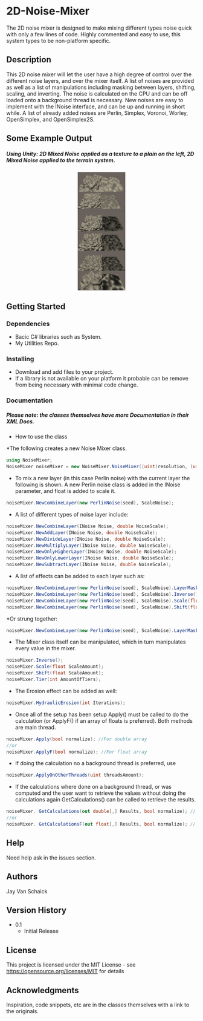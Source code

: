# 2D-Noise-Mixer

The 2D noise mixer is designed to make mixing different types noise quick with only a few lines of code. Highly commented and easy to use, this system types to be non-platform specific. 

## Description

This 2D noise mixer will let the user have a high degree of control over the different noise layers, and over the mixer itself. A list of noises are provided as well as a list of manipulations including masking between layers, shifting, scaling, and inverting. The noise is calculated on the CPU and can be off loaded onto a background thread is necessary. New noises are easy to implement with the INoise interface, and can be up and running in short while. A list of already added noises are Perlin, Simplex, Voronoi, Worley, OpenSimplex, and OpenSimplex2S.

## Some Example Output

##### Using Unity: 2D Mixed Noise applied as a texture to a plain on the left, 2D Mixed Noise applied to the terrain system.

<p align="center">
 <img style="display: flex; flex-wrap: wrap;" src = "zRead%20Me%20Images/Capture%201.png" width="25%">
 <img style="display: flex; flex-wrap: wrap;" src = "zRead%20Me%20Images/Capture%202.png" width="25%">
 <img style="display: flex; flex-wrap: wrap;" src = "zRead%20Me%20Images/Capture%203.png" width="25%">
 <img style="display: flex; flex-wrap: wrap;" src = "zRead%20Me%20Images/Capture4.png" width="25%">
 <img style="display: flex; flex-wrap: wrap;" src = "zRead%20Me%20Images/Capture5.png" width="25%">
 <img style="display: flex; flex-wrap: wrap;" src = "zRead%20Me%20Images/Capture6.png" width="25%">
</p>

## Getting Started

### Dependencies

* Bacic C# libraries such as System.
* My Utilities Repo.

### Installing

* Download and add files to your project.
* If a library is not available on your platform it probable can be remove from being necessary with minimal code change.    

### Documentation

##### Please note: the classes themselves have more Documentation in their XML Docs.
 

* How to use the class

*The following creates a new Noise Mixer class.
```C#
using NoiseMixer;
NoiseMixer noiseMixer = new NoiseMixer.NoiseMixer((uint)resolution, (uint)resolution);
```
* To mix a new layer (in this case Perlin noise) with the current layer the following is shown. A new Perlin noise class is added in the INoise parameter, and float is added to scale it. 

```C#
noiseMixer.NewCombineLayer(new PerlinNoise(seed), ScaleNoise);
```

* A list of different types of noise layer include:

```C#
noiseMixer.NewCombineLayer(INoise Noise, double NoiseScale);
noiseMixer.NewAddLayer(INoise Noise, double NoiseScale);
noiseMixer.NewDivideLayer(INoise Noise, double NoiseScale);
noiseMixer.NewMultiplyLayer(INoise Noise, double NoiseScale);
noiseMixer.NewOnlyHigherLayer(INoise Noise, double NoiseScale);
noiseMixer.NewOnlyLowerLayer(INoise Noise, double NoiseScale);
noiseMixer.NewSubtractLayer(INoise Noise, double NoiseScale);
```

* A list of effects can be added to each layer such as: 

```C#
noiseMixer.NewCombineLayer(new PerlinNoise(seed), ScaleNoise).LayerMask(float MaskAmount);
noiseMixer.NewCombineLayer(new PerlinNoise(seed), ScaleNoise).Inverse();
noiseMixer.NewCombineLayer(new PerlinNoise(seed), ScaleNoise).Scale(float ScaleAmount);
noiseMixer.NewCombineLayer(new PerlinNoise(seed), ScaleNoise).Shift(float ShiftAmount);
```

*Or strung together: 
```C#
noiseMixer.NewCombineLayer(new PerlinNoise(seed), ScaleNoise).LayerMask(float MaskAmount).Shift(float ShiftAmount).Scale(float ScaleAmount).Inverse();
```
* The Mixer class itself can be manipulated, which in turn manipulates every value in the mixer.

```C#
noiseMixer.Inverse();
noiseMixer.Scale(float ScaleAmount);
noiseMixer.Shift(float ScaleAmount);
noiseMixer.Tier(int AmountOfTiers);
```

* The Erosion effect can be added as well:

```C#
noiseMixer.HydraulicErosion(int Iterations);
```

* Once all of the setup has been setup Apply() must be called to do the calculation (or ApplyF() if an array of floats is preferred). Both methods are main thread.

```C#
noiseMixer.Apply(bool normalize); //For double array
//or
noiseMixer.ApplyF(bool normalize); //For float array

```

* If doing the calculation no a background thread is preferred, use  

```C#
noiseMixer.ApplyOnOtherThreads(uint threadsAmount);

```

* If the calculations where done on a background thread, or was computed and the user want to retrieve the values without doing the calculations again GetCalculations() can be called to retrieve the results.  

```C#
noiseMixer. GetCalculations(out double[,] Results, bool normalize); // for double array
//or
noiseMixer. GetCalculationsF(out float[,] Results, bool normalize); // for float array

```



## Help

Need help ask in the issues section. 

## Authors

Jay Van Schaick

## Version History

* 0.1
    * Initial Release

## License

This project is licensed under the MIT License - see https://opensource.org/licenses/MIT for details

## Acknowledgments

Inspiration, code snippets, etc are in the classes themselves with a link to the originals.
